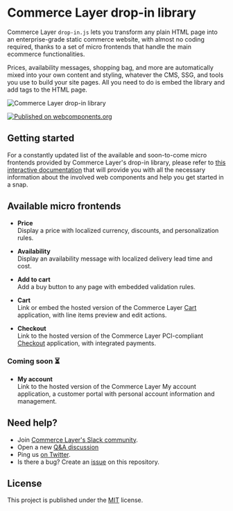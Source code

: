 # Commerce Layer drop-in library

Commerce Layer `drop-in.js` lets you transform any plain HTML page into an enterprise-grade static commerce website, with almost no coding required, thanks to a set of micro frontends that handle the main ecommerce functionalities.

Prices, availability messages, shopping bag, and more are automatically mixed into your own content and styling, whatever the CMS, SSG, and tools you use to build your site pages. All you need to do is embed the library and add tags to the HTML page.

![Commerce Layer drop-in library](https://user-images.githubusercontent.com/1681269/203999041-980f0dec-4fca-45c9-a558-b14153158106.jpg)

[![Published on webcomponents.org](https://img.shields.io/badge/webcomponents.org-published-blue.svg)](https://www.webcomponents.org/element/@commercelayer/drop-in.js)

## Getting started

For a constantly updated list of the available and soon-to-come micro frontends provided by Commerce Layer's drop-in library, please refer to [this interactive documentation](https://commercelayer.github.io/drop-in.js) that will provide you with all the necessary information about the involved web components and help you get started in a snap.

## Available micro frontends

- **Price**  
  Display a price with localized currency, discounts, and personalization rules.

- **Availability**  
  Display an availability message with localized delivery lead time and cost.

- **Add to cart**  
  Add a buy button to any page with embedded validation rules.

- **Cart**  
  Link or embed the hosted version of the Commerce Layer [Cart](https://github.com/commercelayer/commercelayer-cart) application, with line items preview and edit actions.

- **Checkout**  
  Link to the hosted version of the Commerce Layer PCI-compliant [Checkout](https://github.com/commercelayer/commercelayer-react-checkout) application, with integrated payments.

### Coming soon ⏳

- **My account**  
  Link to the hosted version of the Commerce Layer My account application, a customer portal with personal account information and management.

## Need help?

- Join [Commerce Layer's Slack community](https://slack.commercelayer.app).
- Open a new [Q&A discussion](https://github.com/commercelayer/drop-in.js/discussions/categories/q-a)
- Ping us [on Twitter](https://twitter.com/commercelayer).
- Is there a bug? Create an [issue](https://github.com/commercelayer/drop-in.js/issues) on this repository.

## License

This project is published under the [MIT](https://github.com/commercelayer/drop-in.js/blob/main/LICENSE) license.
